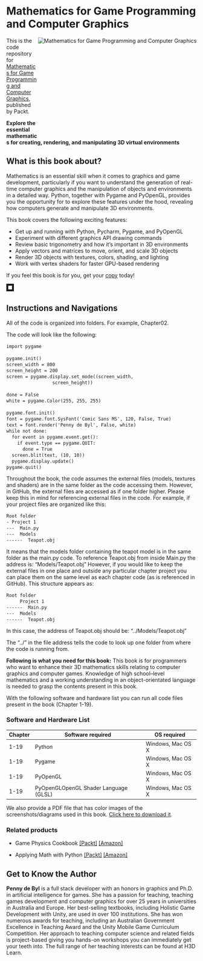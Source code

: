 # Mathematics for Game Programming and Computer Graphics

<a href="https://www.packtpub.com/product/mathematics-for-game-programming-and-computer-graphics/9781801077330"><img src="https://static.packt-cdn.com/products/9781801077330/cover/smaller" alt="Mathematics for Game Programming and Computer Graphics" height="256px" align="right"></a>

This is the code repository for [Mathematics for Game Programming and Computer Graphics](https://www.packtpub.com/product/mathematics-for-game-programming-and-computer-graphics/9781801077330), published by Packt.

**Explore the essential mathematics for creating, rendering, and manipulating 3D virtual environments**

## What is this book about?
Mathematics is an essential skill when it comes to graphics and game development, particularly if you want to understand the generation of real-time computer graphics and the manipulation of objects and environments in a detailed way. Python, together with Pygame and PyOpenGL, provides you the opportunity for to explore these features under the hood, revealing how computers generate and manipulate 3D environments.

This book covers the following exciting features: 
* Get up and running with Python, Pycharm, Pygame, and PyOpenGL
* Experiment with different graphics API drawing commands
* Review basic trigonometry and how it’s important in 3D environments
* Apply vectors and matrices to move, orient, and scale 3D objects
* Render 3D objects with textures, colors, shading, and lighting
* Work with vertex shaders for faster GPU-based rendering

If you feel this book is for you, get your [copy](https://www.amazon.com/dp/1801077339) today!

<a href="https://www.packtpub.com/?utm_source=github&utm_medium=banner&utm_campaign=GitHubBanner"><img src="https://raw.githubusercontent.com/PacktPublishing/GitHub/master/GitHub.png" 
alt="https://www.packtpub.com/" border="5" /></a>


## Instructions and Navigations
All of the code is organized into folders. For example, Chapter02.

The code will look like the following:
```
import pygame

pygame.init()
screen_width = 800
screen_height = 200
screen = pygame.display.set_mode((screen_width, 
                 screen_height))

done = False
white = pygame.Color(255, 255, 255)

pygame.font.init()
font = pygame.font.SysFont('Comic Sans MS', 120, False, True)
text = font.render('Penny de Byl', False, white)
while not done:
  for event in pygame.event.get():
    if event.type == pygame.QUIT:
      done = True
  screen.blit(text, (10, 10))
  pygame.display.update()
pygame.quit()

```
Throughout the book, the code assumes the external files (models, textures and shaders) are in the same folder as the code accessing them.  However, in GitHub, the external files are accessed as if one folder higher.  Please keep this in mind for referencing external files in the code.
For example, if your project files are organized like this:
```
Root folder
- Project 1
---  Main.py
---  Models
------  Teapot.obj
```
It means that the models folder containing the teapot model is in the same folder as the main.py code.  To reference Teapot.obj from inside Main.py the address is:
“Models/Teapot.obj”
However, if you would like to keep the external files in one place and outside any particular chapter project you can place them on the same level as each chapter code (as is referenced in GitHub).  This structure appears as:
```
Root folder
     Project 1
------  Main.py
---  Models
------  Teapot.obj
```
In this case, the address of Teapot.obj should be:
“../Models/Teapot.obj”

The “../” in the file address tells the code to look up one folder from where the code is running from.

**Following is what you need for this book:**
This book is for programmers who want to enhance their 3D mathematics skills relating to computer graphics and computer games. Knowledge of high school–level mathematics and a working understanding in an object-orientated language is needed to grasp the contents present in this book.

With the following software and hardware list you can run all code files present in the book (Chapter 1-19).

### Software and Hardware List

| Chapter  | Software required                   | OS required                        |
| -------- | ------------------------------------| -----------------------------------|
| 1-19        | Python                    | Windows, Mac OS X |
| 1-19     | Pygame           | Windows, Mac OS X |
| 1-19      | PyOpenGL          | Windows, Mac OS X |
| 1-19    | PyOpenGLOpenGL Shader Language (GLSL)           | Windows, Mac OS X |



We also provide a PDF file that has color images of the screenshots/diagrams used in this book. [Click here to download it](https://packt.link/rmsvT).


### Related products <Other books you may enjoy>
* Game Physics Cookbook [[Packt]](https://www.packtpub.com/product/game-physics-cookbook/9781787123663) [[Amazon]](https://www.amazon.com/dp/1787123669)

* Applying Math with Python [[Packt]](https://www.packtpub.com/product/applying-math-with-python/9781838989750) [[Amazon]](https://www.amazon.com/dp/1838989757)

## Get to Know the Author
**Penny de Byl**
is a full stack developer with an honors in graphics and Ph.D. in artificial intelligence for games. She has a passion for teaching, teaching games development and computer graphics for over 25 years in universities in Australia and Europe. Her best-selling textbooks, including Holistic Game Development with Unity, are used in over 100 institutions. She has won numerous awards for teaching, including an Australian Government Excellence in Teaching Award and the Unity Mobile Game Curriculum Competition. Her approach to teaching computer science and related fields is project-based giving you hands-on workshops you can immediately get your teeth into. The full range of her teaching interests can be found at H3D Learn.





